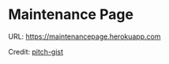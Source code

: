 # Maintenance Page

URL: https://maintenancepage.herokuapp.com

Credit: [pitch-gist](https://gist.github.com/pitch-gist/2999707)

